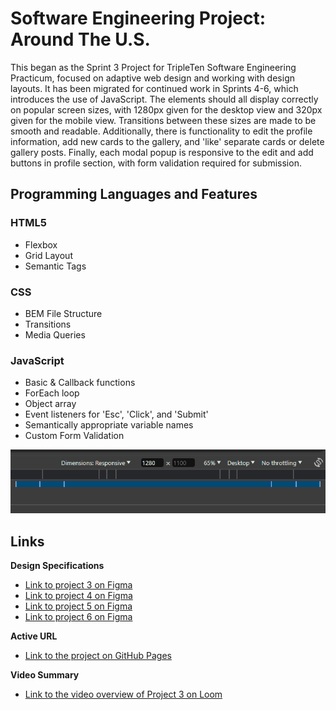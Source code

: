 # Software Engineering Project: Around The U.S.

This began as the Sprint 3 Project for TripleTen Software Engineering Practicum, focused on adaptive web design and working with design layouts. It has been migrated for continued work in Sprints 4-6, which introduces the use of JavaScript. The elements should all display correctly on popular screen sizes, with 1280px given for the desktop view and 320px given for the mobile view. Transitions between these sizes are made to be smooth and readable. Additionally, there is functionality to edit the profile information, add new cards to the gallery, and 'like' separate cards or delete gallery posts. Finally, each modal popup is responsive to the edit and add buttons in profile section, with form validation required for submission.

## Programming Languages and Features

### HTML5

- Flexbox
- Grid Layout
- Semantic Tags

### CSS

- BEM File Structure
- Transitions
- Media Queries

### JavaScript

- Basic & Callback functions
- ForEach loop
- Object array
- Event listeners for 'Esc', 'Click', and 'Submit'
- Semantically appropriate variable names
- Custom Form Validation

![Media Query Settings](images/readme-resolutions.gif)

## Links

**Design Specifications**

- [Link to project 3 on Figma](https://www.figma.com/file/ii4xxsJ0ghevUOcssTlHZv/Sprint-3%3A-Around-the-US?node-id=0%3A1)
- [Link to project 4 on Figma](https://www.figma.com/design/EO5AaNCuzzFL7X5gSY7HwQ/Sprint-4_-Around-The-U.S.-_-desktop-%2B-mobile?node-id=7505-2&t=DrP94UpXd1HfbYvK-0)
- [Link to project 5 on Figma](<https://www.figma.com/design/JFPhASqvZ5pBjQV2ouUlim/Sprint-5_-Around-The-U.S.-_-desktop-%2B-mobile-(Copy)?node-id=0-1&p=f&t=bEg0SRjyUwcqDETV-0>)
- [Link to project 6 on Figma](https://www.figma.com/design/N3zUeequnpvMX807FfYAZW/Sprint-6-Around-The-U.S.?node-id=0-1&p=f&t=xgMAU5UTCCWWjenU-0)

**Active URL**

- [Link to the project on GitHub Pages](https://MegElizaEgg.github.io/se_project_aroundtheus)

**Video Summary**

- [Link to the video overview of Project 3 on Loom](https://www.loom.com/share/9ee070fd3a9947cfad956f9015340f21?sid=a3d1061a-a36e-452a-a3b1-80546ad17296)
